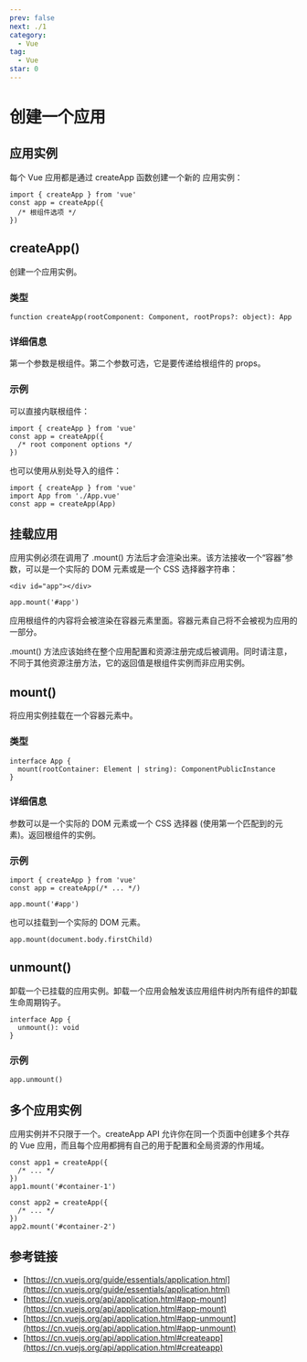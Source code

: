 ```yaml
---
prev: false
next: ./1
category:
  - Vue
tag:
  - Vue
star: 0
---
```


# 创建一个应用

## 应用实例

每个 Vue 应用都是通过 createApp 函数创建一个新的 应用实例：

```js:no-line-numbers
import { createApp } from 'vue'
const app = createApp({
  /* 根组件选项 */
})
```

## createApp()

创建一个应用实例。

### 类型

```js:no-line-numbers
function createApp(rootComponent: Component, rootProps?: object): App
```

### 详细信息

第一个参数是根组件。第二个参数可选，它是要传递给根组件的 props。

### 示例

可以直接内联根组件：

```js:no-line-numbers
import { createApp } from 'vue'
const app = createApp({
  /* root component options */
})
```

也可以使用从别处导入的组件：

```js:no-line-numbers
import { createApp } from 'vue'
import App from './App.vue'
const app = createApp(App)
```

## 挂载应用

应用实例必须在调用了 .mount() 方法后才会渲染出来。该方法接收一个“容器”参数，可以是一个实际的 DOM 元素或是一个 CSS 选择器字符串：

```html:no-line-numbers
<div id="app"></div>
```

```js:no-line-numbers
app.mount('#app')
```

应用根组件的内容将会被渲染在容器元素里面。容器元素自己将不会被视为应用的一部分。

.mount() 方法应该始终在整个应用配置和资源注册完成后被调用。同时请注意，不同于其他资源注册方法，它的返回值是根组件实例而非应用实例。

## mount()

将应用实例挂载在一个容器元素中。

### 类型

```js:no-line-numbers
interface App {
  mount(rootContainer: Element | string): ComponentPublicInstance
}
```

### 详细信息

参数可以是一个实际的 DOM 元素或一个 CSS 选择器 (使用第一个匹配到的元素)。返回根组件的实例。

### 示例

```js:no-line-numbers
import { createApp } from 'vue'
const app = createApp(/* ... */)

app.mount('#app')
```

也可以挂载到一个实际的 DOM 元素。

```js:no-line-numbers
app.mount(document.body.firstChild)
```

## unmount()

卸载一个已挂载的应用实例。卸载一个应用会触发该应用组件树内所有组件的卸载生命周期钩子。

```js:no-line-numbers
interface App {
  unmount(): void
}
```

### 示例

```js:no-line-numbers
app.unmount()
```

## 多个应用实例

应用实例并不只限于一个。createApp API 允许你在同一个页面中创建多个共存的 Vue 应用，而且每个应用都拥有自己的用于配置和全局资源的作用域。

```js:no-line-numbers
const app1 = createApp({
  /* ... */
})
app1.mount('#container-1')

const app2 = createApp({
  /* ... */
})
app2.mount('#container-2')
```

## 参考链接

- [https://cn.vuejs.org/guide/essentials/application.html](https://cn.vuejs.org/guide/essentials/application.html)
- [https://cn.vuejs.org/api/application.html#app-mount](https://cn.vuejs.org/api/application.html#app-mount)
- [https://cn.vuejs.org/api/application.html#app-unmount](https://cn.vuejs.org/api/application.html#app-unmount)
- [https://cn.vuejs.org/api/application.html#createapp](https://cn.vuejs.org/api/application.html#createapp)
